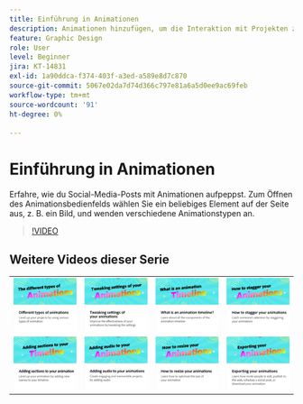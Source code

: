 ```yaml
---
title: Einführung in Animationen
description: Animationen hinzufügen, um die Interaktion mit Projekten zu steigern.
feature: Graphic Design
role: User
level: Beginner
jira: KT-14831
exl-id: 1a90ddca-f374-403f-a3ed-a589e8d7c870
source-git-commit: 5067e02da7d74d366c797e81a6a5d0ee9ac69feb
workflow-type: tm+mt
source-wordcount: '91'
ht-degree: 0%

---
```


# Einführung in Animationen

Erfahre, wie du Social-Media-Posts mit Animationen aufpeppst. Zum Öffnen des Animationsbedienfelds wählen Sie ein beliebiges Element auf der Seite aus, z. B. ein Bild, und wenden verschiedene Animationstypen an.

>[!VIDEO](https://video.tv.adobe.com/v/3436594?quality=12&learn=on&hidetitle=true&captions=ger)

## Weitere Videos dieser Serie

<table style="table-layout:fixed">
<tr>
   <td>
         <a href="different-types-animation.md">
            <img alt="Verschiedene Animationstypen" src="assets/different-animations.png" />
         </a>
   </td>
   <td>
         <a href="tweak-animation.md">
            <img alt="Einstellungen der Animationen anpassen" src="assets/tweaking-settings.png" />
         </a>
   </td>
   <td>
         <a href="animation-timeline.md">
            <img alt="Was ist die Zeitleiste der Animation?" src="assets/what-is-animation-timeline.png" />
         </a>
   </td>
   <td>
         <a href="stagger-animations.md">
            <img alt="Animationen zeitlich versetzen." src="assets/stagger-animations.png" />
         </a>
   </td>
</tr>
<tr>
   <td>
         <a href="add-sections-animation.md">
            <img alt="Hinzufügen von Abschnitten zu Ihrer Animation" src="assets/add-sections.png" />
         </a>
   </td>
   <td>
         <a href="audio-animation.md">
            <img alt="Hinzufügen von Audio zu Animationen" src="assets/add-audio.png" />
         </a>
   </td>
   <td>
         <a href="resize-animations.md">
            <img alt="Die Größe von Animationen ändern." src="assets/resize-animations.png" />
         </a>
   </td>
   <td>
         <a href="export-animations.md">
            <img alt="Exportieren Ihrer Animationen" src="assets/exporting-animations.png" />
         </a>
   </td>
</tr>
</table>
